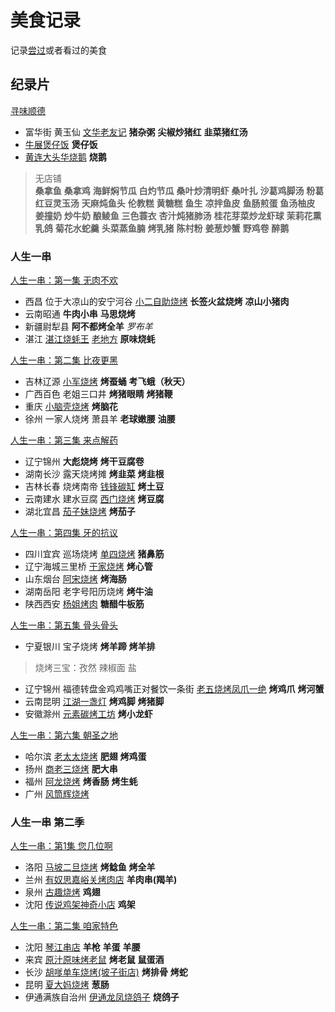 # 美食记录
记录[尝过](https://github.com/Tougee/food-note/blob/master/arrived.md)或者看过的美食

## 纪录片
[寻味顺德](https://www.bilibili.com/video/av4515963?from=search&seid=2759475930130801296)
- 富华街 黄玉仙 [文华老友记](http://www.dianping.com/shop/9295187) **猪杂粥** **尖椒炒猪红** **韭菜猪红汤**
- [牛展煲仔饭](http://www.dianping.com/shop/5633707) **煲仔饭**
- [黄连大头华烧鹅](http://www.dianping.com/shop/6060577) **烧鹅**

> 无店铺  
**桑拿鱼** **桑拿鸡** **海鲜焖节瓜** **白灼节瓜** **桑叶炒清明虾** **桑叶扎** **沙葛鸡脚汤** **粉葛红豆灵玉汤** **天麻炖鱼头** **伦教糕** **黄糖糕** **鱼生** **凉拌鱼皮** **鱼肠煎蛋** **鱼汤柚皮** **姜撞奶** **炒牛奶** **酿鲮鱼** **三色蓑衣** **杏汁炖猪肺汤** **桂花芽菜炒龙虾球** **茉莉花熏乳鸽** **菊花水蛇羹** **头菜蒸鱼腩** **烤乳猪** **陈村粉** **姜葱炒蟹** **野鸡卷** **醉鹅**

### 人生一串
[人生一串：第一集 无肉不欢](https://www.bilibili.com/bangumi/play/ep216794/)
- 西昌 位于大凉山的安宁河谷 [小二自助烧烤](http://www.dianping.com/shop/23522037) **长签火盆烧烤** **凉山小猪肉**
- 云南昭通 **牛肉小串** **马思烧烤**
- 新疆尉犁县 **阿不都烤全羊** *罗布羊* 
- 湛江 [湛江烧蚝王](http://www.dianping.com/shop/21360719) [老地方](http://www.dianping.com/shop/71625395) **原味烧蚝**

[人生一串：第二集 比夜更黑](https://www.bilibili.com/bangumi/play/ep218752)
- 吉林辽源 [小军烧烤](http://www.dianping.com/shop/18503189) **烤蚕蛹** **考飞蛾（秋天）**
- 广西百色 老姐三口井 **烤猪眼睛** **烤猪鞭** 
- 重庆 [小脑壳烧烤](http://www.dianping.com/shop/531377) **烤脑花**
- 徐州 一家人烧烤 萧县羊 **老球嫩腰** **油腰**

[人生一串：第三集 来点解药](https://www.bilibili.com/bangumi/play/ep231153?from=search&seid=4428573497639216088)
- 辽宁锦州 **大彪烧烤** **烤干豆腐卷** 
- 湖南长沙 露天烧烤摊 **烤韭菜** **烤韭根** 
- 吉林长春 烧烤南帝 [钱锋碳缸](http://www.dianping.com/shop/23524783) **烤土豆**
- 云南建水 建水豆腐 [西门烧烤](http://www.dianping.com/shop/21933274) **烤豆腐** 
- 湖北宜昌 [茄子妹烧烤](http://www.dianping.com/shop/37601478) **烤茄子** 

[人生一串：第四集 牙的抗议](https://www.bilibili.com/bangumi/play/ep232818)
- 四川宜宾 巡场烧烤 [单四烧烤](http://www.dianping.com/shop/69906751) **猪鼻筋**
- 辽宁海城三里桥 [于家烧烤](http://www.dianping.com/shop/44302857) **烤心管**
- 山东烟台 [阿宋烧烤](http://www.dianping.com/shop/37793415) **烤海肠**
- 湖南岳阳 老字号阳历烧烤 **烤牛油**
- 陕西西安 [杨姐烤肉](http://www.dianping.com/shop/1945288) **糖醋牛板筋**

[人生一串：第五集 骨头骨头](https://www.bilibili.com/bangumi/play/ep233324/)
- 宁夏银川 宝子烧烤 **烤羊蹄** **烤羊排**
> 烧烤三宝：孜然 辣椒面 盐
- 辽宁锦州 福德转盘金鸡鸡嘴正对餐饮一条街 [老五烧烤凤爪一绝](http://www.dianping.com/shop/9923143) **烤鸡爪** **烤河蟹**
- 云南昆明 [江湖一盏灯](http://www.dianping.com/shop/22991720) **烤鸡脚** **烤猪脚**
- 安徽滁州 [元素碳烤工坊](http://www.dianping.com/shop/79261111) **烤小龙虾**

[人生一串：第六集 朝圣之地](https://www.bilibili.com/bangumi/play/ep234533/)
- 哈尔滨 [老太太烧烤](http://www.dianping.com/shop/2396785) **肥翅** **烤鸡蛋**
- 扬州 [商老三烧烤](http://www.dianping.com/shop/111908768) **肥大串**
- 福州 [阿龙烧烤](http://www.dianping.com/shop/6248184) **烤香肠** **烤生蚝**
- 广州 [风筒辉烧烤](http://www.dianping.com/shop/79446460)

### 人生一串 第二季
[人生一串：第1集 您几位啊](https://www.bilibili.com/bangumi/play/ep277172)
- 洛阳 [马坡二旦烧烤](http://www.dianping.com/shop/40409462) **烤鲶鱼** **烤全羊**
- 兰州 [有奴思嘉峪关烤肉店](http://www.dianping.com/shop/6112002) **羊肉串(羯羊)**
- 泉州 [古趣烧烤](http://www.dianping.com/shop/5302471) **鸡翅**
- 沈阳 [传说鸡架神奇小店](http://www.dianping.com/shop/68541901) **鸡架**

[人生一串：第二集 咱家特色](https://www.bilibili.com/bangumi/play/ep277173)
- 沈阳 [琴江串店](http://www.dianping.com/shop/114565929) **羊枪** **羊蛋** **羊腰**
- 来宾 [原汁原味烤老鼠](http://www.dianping.com/shop/1648808443) **烤老鼠** **鼠蛋酒**
- 长沙 [胡嗲单车烧烤(坡子街店)](http://www.dianping.com/shop/57511774) **烤排骨** **烤蛇**
- 昆明 [夏大妈烧烤](http://www.dianping.com/shop/5262520) **葱肠**
- 伊通满族自治州 [伊通龙凤烧鸽子](http://www.dianping.com/shop/40332677) **烧鸽子**
